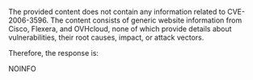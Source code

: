 The provided content does not contain any information related to CVE-2006-3596. The content consists of generic website information from Cisco, Flexera, and OVHcloud, none of which provide details about vulnerabilities, their root causes, impact, or attack vectors.

Therefore, the response is:

NOINFO